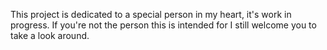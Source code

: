 This project is dedicated to a special person in my heart, it's work in progress.
If you're not the person this is intended for I still welcome you to take a look around.
